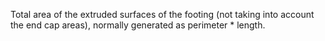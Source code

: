 Total area of the extruded surfaces of the footing (not taking into account the end cap areas), normally generated as perimeter \* length.
